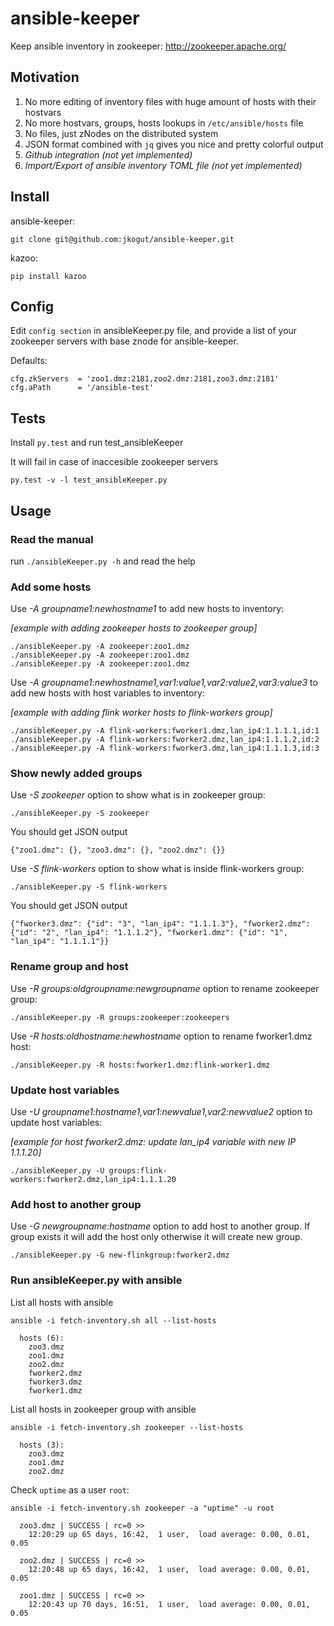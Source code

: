 # ansible-keeper
Keep ansible inventory in zookeeper:  http://zookeeper.apache.org/


Motivation
----------

1. No more editing of inventory files with huge amount of hosts with their hostvars
2. No more hostvars, groups, hosts lookups in `/etc/ansible/hosts` file 
3. No files, just zNodes on the distributed system
4. JSON format combined with `jq` gives you nice and pretty colorful output 
5. *Github integration (not yet implemented)* 
6. *Import/Export of ansible inventory TOML file (not yet implemented)* 


Install
-------

ansible-keeper:
```
git clone git@github.com:jkogut/ansible-keeper.git
```

kazoo:
```
pip install kazoo
```


Config
------
Edit `config section` in ansibleKeeper.py file, 
and provide a list of your zookeeper servers with base znode for ansible-keeper.


Defaults:

```
cfg.zkServers  = 'zoo1.dmz:2181,zoo2.dmz:2181,zoo3.dmz:2181'
cfg.aPath      = '/ansible-test'
```


Tests
-----
Install `py.test` and run test_ansibleKeeper

It will fail in case of inaccesible zookeeper servers

```
py.test -v -l test_ansibleKeeper.py
```


Usage
-----

### Read the manual
run `./ansibleKeeper.py -h` and read the help 

### Add some hosts

Use *-A groupname1:newhostname1* to add new hosts to inventory: 

*[example with adding zookeeper hosts to zookeeper group]*
```
./ansibleKeeper.py -A zookeeper:zoo1.dmz
./ansibleKeeper.py -A zookeeper:zoo1.dmz
./ansibleKeeper.py -A zookeeper:zoo1.dmz
```

Use *-A groupname1:newhostname1,var1:value1,var2:value2,var3:value3* to add new hosts with host variables to inventory: 

*[example with adding flink worker hosts to flink-workers group]*
```
./ansibleKeeper.py -A flink-workers:fworker1.dmz,lan_ip4:1.1.1.1,id:1
./ansibleKeeper.py -A flink-workers:fworker2.dmz,lan_ip4:1.1.1.2,id:2
./ansibleKeeper.py -A flink-workers:fworker3.dmz,lan_ip4:1.1.1.3,id:3
```

### Show newly added groups

Use *-S zookeeper* option to show what is in zookeeper group:

```
./ansibleKeeper.py -S zookeeper
```

You should get JSON output

```
{"zoo1.dmz": {}, "zoo3.dmz": {}, "zoo2.dmz": {}}
```

Use *-S flink-workers* option to show what is inside flink-workers group:

```
./ansibleKeeper.py -S flink-workers
```

You should get JSON output

```											  
{"fworker3.dmz": {"id": "3", "lan_ip4": "1.1.1.3"}, "fworker2.dmz": {"id": "2", "lan_ip4": "1.1.1.2"}, "fworker1.dmz": {"id": "1", "lan_ip4": "1.1.1.1"}}
```

### Rename group and host

Use *-R groups:oldgroupname:newgroupname* option to rename zookeeper group:

```
./ansibleKeeper.py -R groups:zookeeper:zookeepers
```

Use *-R hosts:oldhostname:newhostname* option to rename fworker1.dmz host:

```
./ansibleKeeper.py -R hosts:fworker1.dmz:flink-worker1.dmz
```

### Update host variables

Use *-U groupname1:hostname1,var1:newvalue1,var2:newvalue2* option to update host variables:

*[example for host fworker2.dmz: update lan_ip4 variable with new IP 1.1.1.20]*

```
./ansibleKeeper.py -U groups:flink-workers:fworker2.dmz,lan_ip4:1.1.1.20
```

### Add host to another group

Use *-G newgroupname:hostname* option to add host to another group.
If group exists it will add the host only otherwise it will create new group.


```
./ansibleKeeper.py -G new-flinkgroup:fworker2.dmz
```

### Run ansibleKeeper.py with ansible

List all hosts with ansible

```
ansible -i fetch-inventory.sh all --list-hosts

  hosts (6):
	zoo3.dmz
	zoo1.dmz
	zoo2.dmz
	fworker2.dmz
	fworker3.dmz
	fworker1.dmz
```

List all hosts in zookeeper group with ansible

```
ansible -i fetch-inventory.sh zookeeper --list-hosts

  hosts (3):
	zoo3.dmz
	zoo1.dmz
	zoo2.dmz
```

Check `uptime` as a user `root`:

```
ansible -i fetch-inventory.sh zookeeper -a "uptime" -u root

  zoo3.dmz | SUCCESS | rc=0 >>
    12:20:29 up 65 days, 16:42,  1 user,  load average: 0.00, 0.01, 0.05
 
  zoo2.dmz | SUCCESS | rc=0 >>
    12:20:48 up 65 days, 16:42,  1 user,  load average: 0.00, 0.01, 0.05
  
  zoo1.dmz | SUCCESS | rc=0 >>
    12:20:43 up 70 days, 16:51,  1 user,  load average: 0.00, 0.01, 0.05
```
